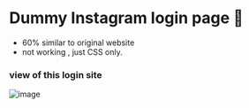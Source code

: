 <h1> Dummy Instagram login page 📰 </h1>
<ul>
  
  <li> 60% similar to original website </li>
  <li> not working , just CSS only.</li>
  </ul>

<h3> view of this login site </h3>

![image](https://user-images.githubusercontent.com/69325431/121684747-c1532680-cadc-11eb-8020-661c5f2c2d43.png)

